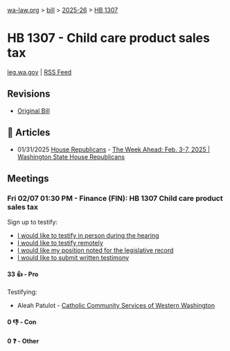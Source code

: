 [wa-law.org](/) > [bill](/bill/) > [2025-26](/bill/2025-26/) > [HB 1307](/bill/2025-26/hb/1307/)

# HB 1307 - Child care product sales tax
[leg.wa.gov](https://app.leg.wa.gov/billsummary?BillNumber=1307&Year=2025&Initiative=false) | [RSS Feed](./rss.xml)

## Revisions
* [Original Bill](1/)

## 📰 Articles
* 01/31/2025 [House Republicans](/org/house_republicans/) - [The Week Ahead: Feb. 3-7, 2025 | Washington State House Republicans](https://houserepublicans.wa.gov/week/the-week-ahead-feb-3-7-2025/#:~:text=HB%201307)

## Meetings
### Fri 02/07 01:30 PM - Finance (FIN): HB 1307 Child care product sales tax
Sign up to testify:
* [I would like to testify in person during the hearing](https://app.leg.wa.gov/csi/Testifier/Add?chamber=House&mId=32634&aId=162441&caId=25429&tId=1)
* [I would like to testify remotely](https://app.leg.wa.gov/csi/Testifier/Add?chamber=House&mId=32634&aId=162441&caId=25429&tId=2)
* [I would like my position noted for the legislative record](https://app.leg.wa.gov/csi/Testifier/Add?chamber=House&mId=32634&aId=162441&caId=25429&tId=3)
* [I would like to submit written testimony](https://app.leg.wa.gov/csi/Testifier/Add?chamber=House&mId=32634&aId=162441&caId=25429&tId=4)

#### 33 👍 - Pro
Testifying:
* Aleah Patulot - [Catholic Community Services of Western Washington](/org/catholic_community_services_of_western_washington/)

#### 0 👎 - Con

#### 0 ❓ - Other
